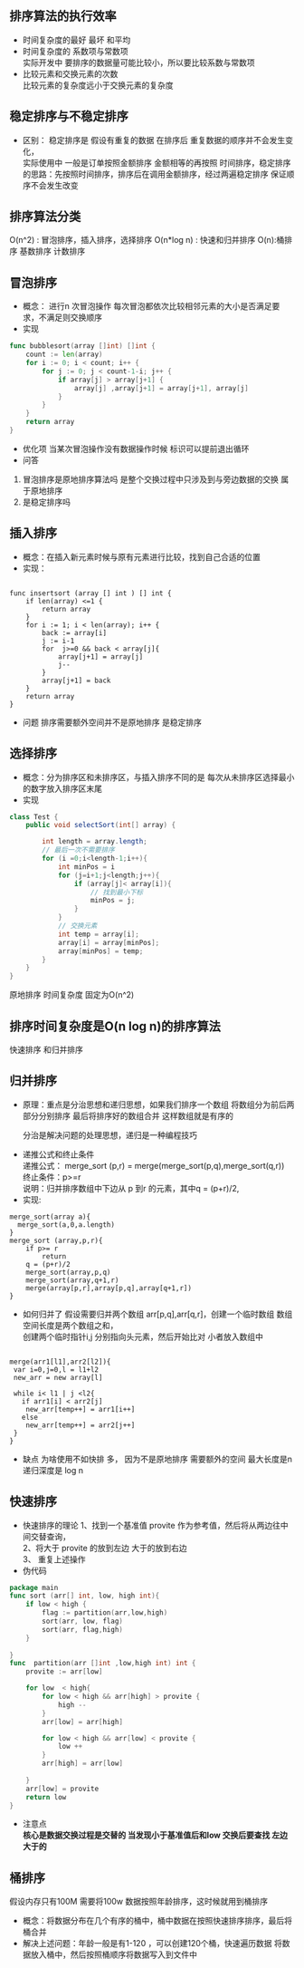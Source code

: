 ## 排序算法的执行效率
- 时间复杂度的最好 最坏 和平均
- 时间复杂度的 系数项与常数项
    <br/> 实际开发中 要排序的数据量可能比较小，所以要比较系数与常数项
- 比较元素和交换元素的次数
    <br/> 比较元素的复杂度远小于交换元素的复杂度

## 稳定排序与不稳定排序
- 区别： 稳定排序是 假设有重复的数据 在排序后 重复数据的顺序并不会发生变化，<br/>
    实际使用中 一般是订单按照金额排序 金额相等的再按照 时间排序，稳定排序的思路：先按照时间排序，排序后在调用金额排序，经过两遍稳定排序 保证顺序不会发生改变

## 排序算法分类

O(n^2) : 冒泡排序，插入排序，选择排序
O(n*log n) : 快速和归并排序
O(n):桶排序  基数排序 计数排序

## 冒泡排序
- 概念： 进行n 次冒泡操作 每次冒泡都依次比较相邻元素的大小是否满足要求，不满足则交换顺序
- 实现
```go
func bubblesort(array []int) []int {
	count := len(array)
	for i := 0; i < count; i++ {
		for j := 0; j < count-1-i; j++ {
			if array[j] > array[j+1] {
				array[j] ,array[j+1] = array[j+1], array[j]
			}
		}
	}
	return array
}
```
- 优化项
当某次冒泡操作没有数据操作时候 标识可以提前退出循环
- 问答
1. 冒泡排序是原地排序算法吗 是整个交换过程中只涉及到与旁边数据的交换 属于原地排序
2. 是稳定排序吗

## 插入排序
- 概念：在插入新元素时候与原有元素进行比较，找到自己合适的位置
- 实现：
```

func insertsort (array [] int ) [] int {
	if len(array) <=1 {
		return array
	}
	for i := 1; i < len(array); i++ {
		back := array[i]
		j := i-1
		for  j>=0 && back < array[j]{
			array[j+1] = array[j]
			j--
		}
		array[j+1] = back
	}
	return array
}

```
- 问题
 排序需要额外空间并不是原地排序  是稳定排序

## 选择排序

- 概念：分为排序区和未排序区，与插入排序不同的是 每次从未排序区选择最小的数字放入排序区末尾 
- 实现

```java
class Test {
    public void selectSort(int[] array) {

        int length = array.length;
        // 最后一次不需要排序
        for (i =0;i<length-1;i++){
            int minPos = i
            for (j=i+1;j<length;j++){
                if (array[j]< array[i]){
                    // 找到最小下标
                    minPos = j;
                }
            }
            // 交换元素
            int temp = array[i];
            array[i] = array[minPos];
            array[minPos] = temp;
        }
    }
}

```

原地排序 时间复杂度 固定为O(n^2)

## 排序时间复杂度是O(n log n)的排序算法
快速排序 和归并排序


## 归并排序
- 原理：重点是分治思想和递归思想，如果我们排序一个数组 将数组分为前后两部分分别排序 最后将排序好的数组合并 这样数组就是有序的
    <p>分治是解决问题的处理思想，递归是一种编程技巧</p>
- 递推公式和终止条件 <br/>
递推公式： merge_sort (p,r) = merge(merge_sort(p,q),merge_sort(q,r)) <br/>
终止条件：p>=r <br/>
说明：归并排序数组中下边从 p 到r 的元素，其中q = (p+r)/2,
- 实现:
```伪代码
merge_sort(array a){
  merge_sort(a,0,a.length)
}
merge_sort (array,p,r){
    if p>= r
        return 
    q = (p+r)/2
    merge_sort(array,p,q)
    merge_sort(array,q+1,r)
    merge(array[p,r],array[p,q],array[q+1,r])
}
```
- 如何归并了
假设需要归并两个数组 arr[p,q],arr[q,r]，创建一个临时数组 数组空间长度是两个数组之和，<br/>
创建两个临时指针i,j 分别指向头元素，然后开始比对 小者放入数组中
```伪代码

merge(arr1[l1],arr2[l2]){
 var i=0,j=0,l = l1+l2
 new_arr = new array[l]
 
 while i< l1 | j <l2{
   if arr1[i] < arr2[j]
    new_arr[temp++] = arr1[i++]
   else
    new_arr[temp++] = arr2[j++]
 }
}
```
- 缺点 为啥使用不如快排 多， 因为不是原地排序 需要额外的空间 最大长度是n 递归深度是 log n



## 快速排序
- 快速排序的理论
1、找到一个基准值 provite 作为参考值，然后将从两边往中间交替查询，<br/>
2、将大于 provite 的放到左边 大于的放到右边 <br/>
3、 重复上述操作
- 伪代码
```go
package main
func sort (arr[] int, low, high int){
	if low < high {
		flag := partition(arr,low,high)
		sort(arr, low, flag)
		sort(arr, flag,high)
	}
	
}
func  partition(arr []int ,low,high int) int {
    provite := arr[low]

	for low  < high{
		for low < high && arr[high] > provite {
            high --
		}
		arr[low] = arr[high]

		for low < high && arr[low] < provite {
			low ++
		}
		arr[high] = arr[low]
        
	}
	arr[low] = provite
	return low
}
```
- 注意点 <br/>
**核心是数据交换过程是交替的 当发现小于基准值后和low 交换后要查找 左边大于的**

## 桶排序

假设内存只有100M 需要将100w 数据按照年龄排序，这时候就用到桶排序
- 概念：将数据分布在几个有序的桶中，桶中数据在按照快速排序排序，最后将桶合并
- 解决上述问题：年龄一般是有1-120 ，可以创建120个桶，快速遍历数据 将数据放入桶中，然后按照桶顺序将数据写入到文件中

